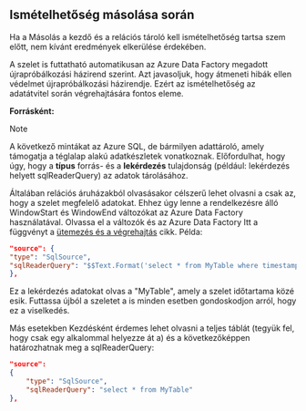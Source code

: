 ## <a name="repeatability-during-copy"></a>Ismételhetőség másolása során
Ha a Másolás a kezdő és a relációs tároló kell ismételhetőség tartsa szem előtt, nem kívánt eredmények elkerülése érdekében. 

A szelet is futtatható automatikusan az Azure Data Factory megadott újrapróbálkozási házirend szerint. Azt javasoljuk, hogy átmeneti hibák ellen védelmet újrapróbálkozási házirendje. Ezért az ismételhetőség az adatátvitel során végrehajtására fontos eleme. 

**Forrásként:**

> [!NOTE]
> A következő mintákat az Azure SQL, de bármilyen adattároló, amely támogatja a téglalap alakú adatkészletek vonatkoznak. Előfordulhat, hogy úgy, hogy a **típus** forrás- és a **lekérdezés** tulajdonság (például: lekérdezés helyett sqlReaderQuery) az adatok tárolásához.   
> 
> 

Általában relációs áruházakból olvasásakor célszerű lehet olvasni a csak az, hogy a szelet megfelelő adatokat. Ehhez úgy lenne a rendelkezésre álló WindowStart és WindowEnd változókat az Azure Data Factory használatával. Olvassa el a változók és az Azure Data Factory Itt a függvényt a [ütemezés és a végrehajtás](../articles/data-factory/v1/data-factory-scheduling-and-execution.md) cikk. Példa: 

```json
"source": {
"type": "SqlSource",
"sqlReaderQuery": "$$Text.Format('select * from MyTable where timestampcolumn >= \\'{0:yyyy-MM-dd HH:mm\\' AND timestampcolumn < \\'{1:yyyy-MM-dd HH:mm\\'', WindowStart, WindowEnd)"
},
```
Ez a lekérdezés adatokat olvas a "MyTable", amely a szelet időtartama közé esik. Futtassa újból a szeletet a is minden esetben gondoskodjon arról, hogy ez a viselkedés. 

Más esetekben Kezdésként érdemes lehet olvasni a teljes táblát (tegyük fel, hogy csak egy alkalommal helyezze át a) és a következőképpen határozhatnak meg a sqlReaderQuery:

```json
"source": 
{            
    "type": "SqlSource",
    "sqlReaderQuery": "select * from MyTable"
},
```
